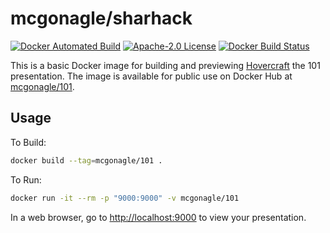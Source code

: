 # mcgonagle/sharhack

[![Docker Automated Build](https://img.shields.io/docker/automated/mcgonagle/101.svg?style=flat-square)](https://hub.docker.com/r/mcgonagle/101/) [![Apache-2.0 License](https://img.shields.io/github/license/mcgonagle/101.svg?style=flat-square)](https://github.com/mcgonagle/101/blob/master/LICENSE) [![Docker Build Status](https://img.shields.io/docker/build/mcgonagle/101.svg?style=flat-square)](https://hub.docker.com/r/mcgonagle/101/builds/)

This is a basic Docker image for building and previewing [Hovercraft](https://github.com/regebro/hovercraft) the 101 presentation. The image is available for public use on Docker Hub at [mcgonagle/101](https://hub.docker.com/r/mcgonagle/101/).

## Usage

To Build:
``` bash
docker build --tag=mcgonagle/101 .
```

To Run:
``` bash
docker run -it --rm -p "9000:9000" -v mcgonagle/101
```

In a web browser, go to <http://localhost:9000> to view your presentation.


